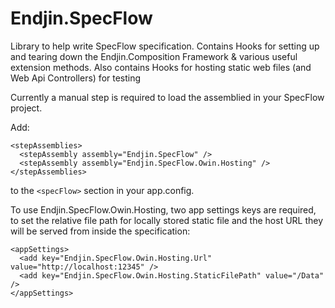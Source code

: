 # Endjin.SpecFlow
Library to help write SpecFlow specification.
Contains Hooks for setting up and tearing down the Endjin.Composition Framework & various useful extension methods.
Also contains Hooks for hosting static web files (and Web Api Controllers) for testing

Currently a manual step is required to load the assemblied in your SpecFlow project.

Add:

```
<stepAssemblies>
  <stepAssembly assembly="Endjin.SpecFlow" />
  <stepAssembly assembly="Endjin.SpecFlow.Owin.Hosting" />
</stepAssemblies>
```

to the ``<specFlow>`` section in your app.config.

To use Endjin.SpecFlow.Owin.Hosting, two app settings keys are required, to set the relative file path for locally stored static file and the host URL they will be served from inside the specification:

```
<appSettings>
  <add key="Endjin.SpecFlow.Owin.Hosting.Url" value="http://localhost:12345" />
  <add key="Endjin.SpecFlow.Owin.Hosting.StaticFilePath" value="/Data" />
</appSettings>
```
